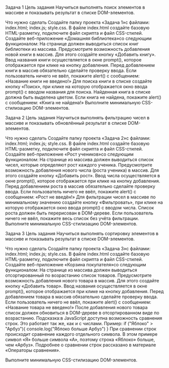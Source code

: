 Задача 1
Цель задания
Научиться выполнять поиск элементов в массиве и показывать результат в списке DOM-элементов.

Что нужно сделать
Создайте папку проекта «Задача 1»с файлами:
index.html;
index.js;
style.css.
В файле index.html создайте базовую HTML-разметку, подключите файл скрипта и файл CSS-стилей.
Создайте веб-приложение «Домашняя библиотека»со следующим функционалом:
На странице должен выводиться список книг библиотеки из массива.
Предусмотрите возможность добавления новой книги в массив. Для этого создайте кнопку «Добавить книгу». Ввод названия книги осуществляется в окне prompt(), которое отображается при клике на кнопку добавления. Перед добавлением книги в массив обязательно сделайте проверку ввода. Если пользователь ничего не ввёл, покажите alert() с сообщением: «Название книги не введено!» 
Для поиска книги в списке создайте кнопку «Поиск», при клике на которую отображается окно ввода prompt() c вводом названия для поиска. Найденная книга в списке должна быть выделена цветом. Если книга не найдена, покажите alert() с сообщением: «Книга не найдена!»
Выполните минимальную CSS-стилизацию DOM-элементов.

Задача 2
Цель задания
Научиться выполнять фильтрацию чисел в массиве и показывать обновлённый результат в списке DOM-элементов.

Что нужно сделать
Создайте папку проекта «Задача 2»с файлами:
index.html;
index.js;
style.css.
В файле index.html создайте базовую HTML-разметку, подключите файл скрипта и файл CSS-стилей.
Создайте веб-приложение «Рост учеников»со следующим функционалом:
На странице из массива должен выводиться список чисел, которые определяют рост каждого ученика.
Предусмотрите возможность добавления нового числа (роста ученика) в массив. Для этого создайте кнопку «Добавить рост». Ввод числа осуществляется в окне prompt(), которое отображается при клике на кнопку добавления. Перед добавлением роста в массив обязательно сделайте проверку ввода. Если пользователь ничего не ввёл, покажите alert() с сообщением: «Рост не введён!»
Для фильтрации чисел в массиве по  минимальному значению создайте кнопку «Фильтровать», при клике на которую отображается окно ввода prompt() c вводом числа. Список роста должен быть перерисован в DOM-дереве. Если пользователь ничего не ввёл, покажите весь список без учёта фильтрации.
Выполните минимальную CSS-стилизацию DOM-элементов.

Задача 3
Цель задания
Научиться выполнять сортировку элементов в массиве и показывать результат в списке DOM-элементов.

Что нужно сделать
Создайте папку проекта «Задача 3»с файлами:
index.html;
index.js;
style.css.
В файле index.html создайте базовую HTML-разметку, подключите файл скрипта и файл CSS-стилей.
Создайте веб-приложение «Корзина покупателя»со следующим функционалом:
На странице из массива должен выводиться отсортированный по возрастанию список товаров.
Предусмотрите возможность добавления нового товара в массив. Для этого создайте кнопку «Добавить товар». Ввод названия осуществляется в окне prompt(), которое отображается при клике на кнопку добавления. Перед добавлением товара в массив обязательно сделайте проверку ввода. Если пользователь ничего не ввёл, покажите alert() с сообщением: «Название товара не введено!»
После добавления нового товара список должен обновиться в DOM-дереве в отсортированном виде по возрастанию.
Подсказка:в JavaScript доступна возможность сравнения строк. Это работает так же, как и с числами. Пример:
if ("Яблоко" > "Арбуз"){
 console.log("Яблоко больше Арбуз")
}
При сравнении строк происходит сравнение каждого отдельного символа. В этом примере символ «Я» больше символа «А», поэтому строка «Яблоко» больше, чем «Арбуз». Подробнее о сравнении строк рассказано в материале «Операторы сравнения».

Выполните минимальную CSS-стилизацию DOM-элементов.
